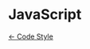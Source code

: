 JavaScript
==

[← Code Style](https://github.com/ahtohbi4/code-style/blob/master/README.md#code-style)
